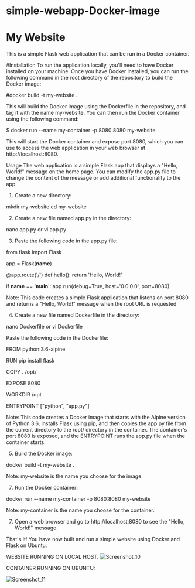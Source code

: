 # simple-webapp-Docker-image

# My Website
This is a simple Flask web application that can be run in a Docker container.

#Installation
To run the application locally, you'll need to have Docker installed on your machine. 
Once you have Docker installed, you can run the following command in the root directory of the repository to build the Docker image:

#docker build -t my-website .

This will build the Docker image using the Dockerfile in the repository, and tag it with the name my-website.
You can then run the Docker container using the following command:

$ docker run --name my-container -p 8080:8080 my-website

This will start the Docker container and expose port 8080,
which you can use to access the web application in your web browser at http://localhost:8080.

Usage
The web application is a simple Flask app that displays a "Hello, World!" message on the home page. 
You can modify the app.py file to change the content of the message or add additional functionality to the app.


01. Create a new directory:


mkdir my-website
cd my-website


02. Create a new file named app.py in the directory:


nano app.py
or 
vi app.py 


03. Paste the following code in the app.py file:


from flask import Flask

app = Flask(__name__)

@app.route('/')
def hello():
    return 'Hello, World!'

if __name__ == '__main__':
    app.run(debug=True, host='0.0.0.0', port=8080)
   
Note: This code creates a simple Flask application that listens on port 8080 and returns a "Hello, World!" message when the root URL is requested.


04. Create a new file named Dockerfile in the directory:


nano Dockerfile
or 
vi Dockerfile

Paste the following code in the Dockerfile:

FROM python:3.6-alpine

RUN pip install flask

COPY . /opt/

EXPOSE 8080

WORKDIR /opt

ENTRYPOINT ["python", "app.py"]


Note: This code creates a Docker image that starts with the Alpine version of Python 3.6,
installs Flask using pip, and then copies the app.py file from the current directory to the /opt/ directory in the container.
The container's port 8080 is exposed, and the ENTRYPOINT runs the app.py file when the container starts.


05. Build the Docker image:


docker build -t my-website .

Note: my-website is the name you choose for the image.


07. Run the Docker container:


docker run --name my-container -p 8080:8080 my-website

Note: my-container is the name you choose for the container.

07. Open a web browser and go to http://localhost:8080 to see the "Hello, World!" message.



That's it! You have now built and run a simple website using Docker and Flask on Ubuntu.

WEBSITE RUNNING ON LOCAL HOST.
![Screenshot_10](https://user-images.githubusercontent.com/99193402/220285732-dc5fc0df-ef2d-4570-98c1-32e0197809b3.png)

CONTAINER RUNNING ON UBUNTU:

![Screenshot_11](https://user-images.githubusercontent.com/99193402/220286004-3fb416ed-b93e-4622-b08c-f24ea674ad95.png)


